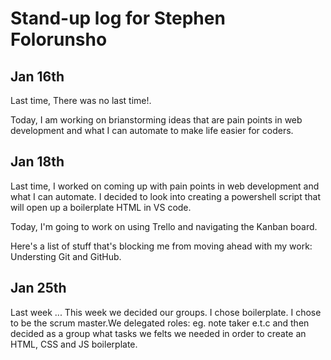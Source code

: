 # Stand-up log for Stephen Folorunsho

## Jan 16th

Last time, There was no last time!.

Today, I am working on brianstorming ideas that are pain points in web development and what I can automate to make life easier for coders.

## Jan 18th

Last time, I worked on coming up with pain points in web development and what I can automate. I decided to look into creating a powershell script that will open up a boilerplate HTML in VS code.

Today, I'm going to work on using Trello and navigating the Kanban board.

Here's a list of stuff that's blocking me from moving ahead with my work:
Understing Git and GitHub.

## Jan 25th

Last week ...
This week we decided our groups. I chose boilerplate. I chose to be the scrum master.We delegated roles: eg. note taker e.t.c and then decided as a group what tasks we felts we needed in order to create an HTML, CSS and JS boilerplate.
